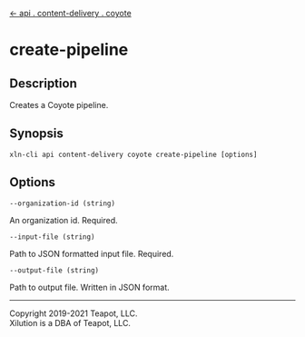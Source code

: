 [<- api . content-delivery . coyote](index.md)

# create-pipeline

## Description

Creates a Coyote pipeline.

## Synopsis

```
xln-cli api content-delivery coyote create-pipeline [options]
```

## Options

`--organization-id (string)`

An organization id. Required.

`--input-file (string)`

Path to JSON formatted input file. Required.

`--output-file (string)`

Path to output file. Written in JSON format.

---

Copyright 2019-2021 Teapot, LLC.  
Xilution is a DBA of Teapot, LLC.
